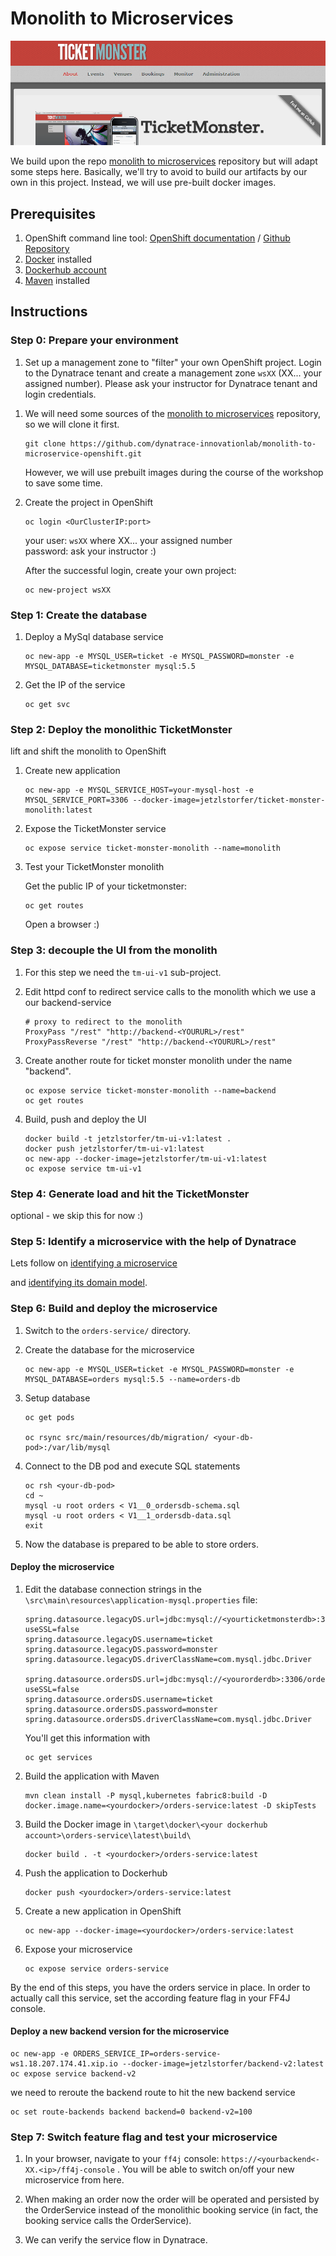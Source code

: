 # Monolith to Microservices

![tm](assets/ticketmonster.png)

We build upon the repo [monolith to microservices](https://github.com/dynatrace-innovationlab/monolith-to-microservice-openshift) repository but will adapt some steps here.
Basically, we'll try to avoid to build our artifacts by our own in this project. Instead, we will use pre-built docker images.

## Prerequisites

1. OpenShift command line tool: [OpenShift documentation](https://docs.okd.io/latest/cli_reference/get_started_cli.html#installing-the-cli) / [Github Repository](https://github.com/openshift/origin/releases)
1. [Docker](https://docs.docker.com/install/#supported-platforms) installed
1. [Dockerhub account](https://hub.docker.com/)
1. [Maven](https://maven.apache.org/) installed


## Instructions

### Step 0: Prepare your environment

1. Set up a management zone to "filter" your own OpenShift project. Login to the Dynatrace tenant and create a management zone `wsXX` (XX... your assigned number). Please ask your instructor for Dynatrace tenant and login credentials.
<!--  `https://nbt24337.live.dynatrace.com/` -->

1. We will need some sources of the [monolith to microservices](https://github.com/dynatrace-innovationlab/monolith-to-microservice-openshift) repository, so we will clone it first.

    ```
    git clone https://github.com/dynatrace-innovationlab/monolith-to-microservice-openshift.git
    ```
    However, we will use prebuilt images during the course of the workshop to save some time.

1. Create the project in OpenShift
    ```
    oc login <OurClusterIP:port>
    ```
    your user: `wsXX` where XX... your assigned number<br>
    password: ask your instructor :) 
    
    After the successful login, create your own project:
    ```
    oc new-project wsXX
    ```

### Step 1: Create the database

1. Deploy a MySql database service
    ```
    oc new-app -e MYSQL_USER=ticket -e MYSQL_PASSWORD=monster -e MYSQL_DATABASE=ticketmonster mysql:5.5
    ```

1. Get the IP of the service
     ```
    oc get svc
    ```


### Step 2: Deploy the monolithic TicketMonster

lift and shift the monolith to OpenShift

1. Create new application
    ```
    oc new-app -e MYSQL_SERVICE_HOST=your-mysql-host -e MYSQL_SERVICE_PORT=3306 --docker-image=jetzlstorfer/ticket-monster-monolith:latest

    ```

1. Expose the TicketMonster service
    ```
    oc expose service ticket-monster-monolith --name=monolith 
    ```

1. Test your TicketMonster monolith

    Get the public IP of your ticketmonster:
    ```
    oc get routes
    ```
    Open a browser :)

### Step 3: decouple the UI from the monolith

1. For this step we need the `tm-ui-v1` sub-project.
    
1. Edit httpd conf to redirect service calls to the monolith which we use a our backend-service
    ```
    # proxy to redirect to the monolith
    ProxyPass "/rest" "http://backend-<YOURURL>/rest"
    ProxyPassReverse "/rest" "http://backend-<YOURURL>/rest"
    ```
    
1. Create another route for ticket monster monolith under the name "backend".
    ```
    oc expose service ticket-monster-monolith --name=backend
    oc get routes
    ```

1. Build, push and deploy the UI
    ```` 
    docker build -t jetzlstorfer/tm-ui-v1:latest .
    docker push jetzlstorfer/tm-ui-v1:latest
    oc new-app --docker-image=jetzlstorfer/tm-ui-v1:latest
    oc expose service tm-ui-v1
    ```` 




### Step 4: Generate load and hit the TicketMonster

optional - we skip this for now :)


### Step 5: Identify a microservice with the help of Dynatrace

Lets follow on [identifying a microservice](https://www.dynatrace.com/news/blog/monolith-to-microservices-how-to-identify-your-first-microservice/)

and [identifying its domain model](https://www.dynatrace.com/news/blog/monolith-to-microservices-the-microservice-and-its-domain-model/).


### Step 6: Build and deploy the microservice

1. Switch to the `orders-service/` directory.

1. Create the database for the microservice
    ```
    oc new-app -e MYSQL_USER=ticket -e MYSQL_PASSWORD=monster -e MYSQL_DATABASE=orders mysql:5.5 --name=orders-db
    ```
1. Setup database
    ```
    oc get pods

    oc rsync src/main/resources/db/migration/ <your-db-pod>:/var/lib/mysql
    ```
1. Connect to the DB pod and execute SQL statements 
    ```
    oc rsh <your-db-pod>
    cd ~
    mysql -u root orders < V1__0_ordersdb-schema.sql
    mysql -u root orders < V1__1_ordersdb-data.sql
    exit
    ```

1. Now the database is prepared to be able to store orders.

#### Deploy the microservice

1. Edit the database connection strings in the ```\src\main\resources\application-mysql.properties``` file:
    ```properties
    spring.datasource.legacyDS.url=jdbc:mysql://<yourticketmonsterdb>:3306/ticketmonster?useSSL=false
    spring.datasource.legacyDS.username=ticket
    spring.datasource.legacyDS.password=monster
    spring.datasource.legacyDS.driverClassName=com.mysql.jdbc.Driver

    spring.datasource.ordersDS.url=jdbc:mysql://<yourorderdb>:3306/orders?useSSL=false
    spring.datasource.ordersDS.username=ticket
    spring.datasource.ordersDS.password=monster
    spring.datasource.ordersDS.driverClassName=com.mysql.jdbc.Driver
    ```
    You'll get this information with
    ```
    oc get services
    ```
1. Build the application with Maven
    ```
    mvn clean install -P mysql,kubernetes fabric8:build -D docker.image.name=<yourdocker>/orders-service:latest -D skipTests
    ```
1. Build the Docker image in ```\target\docker\<your dockerhub account>\orders-service\latest\build\```
    ```
    docker build . -t <yourdocker>/orders-service:latest
    ``` 
1. Push the application to Dockerhub
    ```
    docker push <yourdocker>/orders-service:latest
    ```
1. Create a new application in OpenShift
    ```
    oc new-app --docker-image=<yourdocker>/orders-service:latest
    ```
1. Expose your microservice
    ```
    oc expose service orders-service
    ```

By the end of this steps, you have the orders service in place. In order to actually call this service, set the according feature flag in your FF4J console.

#### Deploy a new backend version for the microservice

```
oc new-app -e ORDERS_SERVICE_IP=orders-service-ws1.18.207.174.41.xip.io --docker-image=jetzlstorfer/backend-v2:latest
oc expose service backend-v2 
```

we need to reroute the backend route to hit the new backend service
```
oc set route-backends backend backend=0 backend-v2=100 
```


### Step 7: Switch feature flag and test your microservice

1. In your browser, navigate to your `ff4j` console: `https://<yourbackend<-XX.<ip>/ff4j-console` .
You will be able to switch on/off your new microservice from here. 

1. When making an order now the order will be operated and persisted by the OrderService instead of the monolithic booking service (in fact, the booking service calls the OrderService).

1. We can verify the service flow in Dynatrace. 


